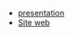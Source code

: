 - <a href="https://www.canva.com/design/DAGTRXHTzk8/zUZH88rMuDLYJM9Ly2_8FA/edit?utm_content=DAGTRXHTzk8&utm_campaign=designshare&utm_medium=link2&utm_source=sharebutton" target="_blank">presentation</a>
- <a href="https://sos-services-rb2m.vercel.app" target="_blank">Site web</a>
